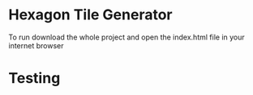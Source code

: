 # Hexagon Tile Generator

To run download the whole project and open the index.html file in your internet browser

# Testing
